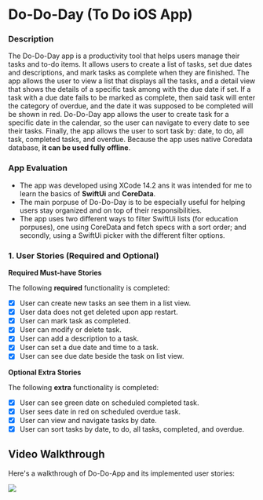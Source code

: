 # Do-Do-Day (To Do iOS App)
### Description
The Do-Do-Day app is a productivity tool that helps users manage their tasks and to-do items. 
It allows users to create a list of tasks, set due dates and descriptions, and mark tasks as complete when they are finished. 
The app allows the user to view a list that displays all the tasks, and a detail view that shows the details of a specific task among with the due date if set. 
If a task with a due date fails to be marked as complete, then said task will enter the category of overdue, and the date it was supposed to be completed
will be shown in red. Do-Do-Day app allows the user to create task for a specific date in the calendar, so the user can navigate to every date to see
their tasks. Finally, the app allows the user to sort task by: date, to do, all task, completed tasks, and overdue. Because the app uses native Coredata
database, **it can be used fully offline**.

### App Evaluation
- The app was developed using XCode 14.2 ans it was intended for me to learn the basics of **SwiftUi** and **CoreData**.
- The main porpuse of Do-Do-Day is to be especially useful for helping users stay organized and on top of their responsibilities.
- The app uses two different ways to filter SwiftUi lists (for education porpuses), one using CoreData and fetch specs with a sort order; and
secondly, using a SwiftUi picker with the different filter options.

### 1. User Stories (Required and Optional)

**Required Must-have Stories**

The following **required** functionality is completed:

- [x] User can create new tasks an see them in a list view.
- [x] User data does not get deleted upon app restart.
- [x] User can mark task as completed.
- [x] User can modify or delete task.
- [x] User can add a description to a task.
- [x] User can set a due date and time to a task.
- [x] User can see due date beside the task on list view.

**Optional Extra Stories**

The following **extra** functionality is completed:

- [x] User can see green date on scheduled completed task.
- [x] User sees date in red on scheduled overdue task.
- [x] User can view and navigate tasks by date.
- [x] User can sort tasks by date, to do, all tasks, completed, and overdue.

## Video Walkthrough

Here's a walkthrough of Do-Do-App and its implemented user stories:

![](https://i.imgur.com/BtDy6qQ.gif)
